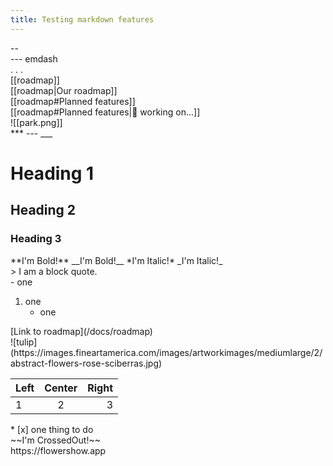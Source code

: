 ```yaml
---
title: Testing markdown features
---
```


<div id="endash">
  -- 
</div>

<div id="emdash">
  --- emdash
</div>

<div id="ellipse">
. . .
</div>

<div id="wikiLink">
[[roadmap]]
</div>

<div id="wikiLink-custom">
[[roadmap|Our roadmap]]
</div>

<div id="wikiLink-heading">
[[roadmap#Planned features]]
</div>

<div id="wikiLink-heading-custom">
[[roadmap#Planned features|🚧 working on...]]
</div>

<div id="wikiLink-image">
![[park.png]]
</div>

<div id="break">
***
---
___
</div>

<div id="headings">

# Heading 1

## Heading 2

### Heading 3

</div>

<div id="emphasis">
**I'm Bold!**
__I'm Bold!__
*I'm Italic!*
_I'm Italic!_
</div>

<div id="blockquote">
> I am a block quote.
</div>

<div id="lists">
- one

1. one
	- one
</div>

<div id="links">
[Link to roadmap](/docs/roadmap)
</div>

<div id="images">
![tulip](https://images.fineartamerica.com/images/artworkimages/mediumlarge/2/abstract-flowers-rose-sciberras.jpg)
</div>


| Left | Center | Right |
| :--- |  :---: |  ---: |
| 1    | 2      | 3     |

<div id="task-list">
* [x] one thing to do
</div>

<div id="strikethrough">
~~I'm CrossedOut!~~
</div>

<div id="autolinks">
https://flowershow.app
</div>
